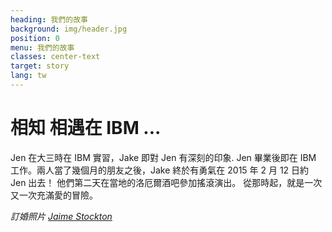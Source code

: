 ```yaml
---
heading: 我們的故事
background: img/header.jpg
position: 0
menu: 我們的故事
classes: center-text
target: story
lang: tw
---
```


# 相知 相遇在 IBM ...

Jen 在大三時在 IBM 實習，Jake 即對 Jen 有深刻的印象. Jen 畢業後即在 IBM 工作。兩人當了幾個月的朋友之後，Jake 終於有勇氣在 2015 年 2 月 12 日約 Jen 出去！ 他們第二天在當地的洛厄爾酒吧參加搖滾演出。 從那時起，就是一次又一次充滿愛的冒險。

_訂婚照片 [Jaime Stockton](https://www.jaimestocktonphotography.com/index)_
